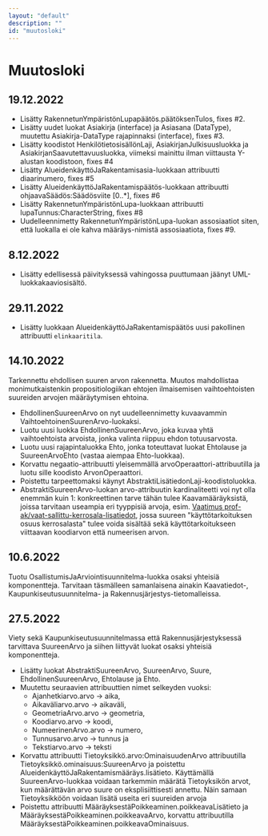 ```yaml
---
layout: "default"
description: ""
id: "muutosloki"
---
```

# Muutosloki

## 19.12.2022

* Lisätty RakennetunYmpäristönLupapäätös.päätöksenTulos, fixes #2.
* Lisätty uudet luokat Asiakirja (interface) ja Asiasana (DataType), muutettu Asiakirja-DataType rajapinnaksi (interface), fixes #3.
* Lisätty koodistot HenkilötietosisällönLaji, AsiakirjanJulkisuusluokka ja AsiakirjanSaavutettavuusluokka, viimeksi mainittu ilman viittausta Y-alustan koodistoon, fixes #4
* Lisätty AlueidenkäyttöJaRakentamisasia-luokkaan attribuutti diaarinumero, fixes #5
* Lisätty AlueidenkäyttöJaRakentamispäätös-luokkaan attribuutti ohjaavaSäädös:Säädösviite [0..*], fixes #6
* Lisätty RakennetunYmpäristönLupa-luokkaan attribuutti lupaTunnus:CharacterString, fixes #8
* Uudelleennimetty RakennetunYmpäristönLupa-luokan assosiaatiot siten, että luokalla ei ole kahva määräys-nimistä assosiaatiota, fixes #9.

## 8.12.2022

* Lisätty edellisessä päivityksessä vahingossa puuttumaan jäänyt UML-luokkakaaviosisältö.

## 29.11.2022

* Lisätty luokkaan AlueidenkäyttöJaRakentamispäätös uusi pakollinen attribuutti ```elinkaaritila```.

## 14.10.2022
Tarkennettu ehdollisen suuren arvon rakennetta. Muutos mahdollistaa monimutkaistenkin propositiologiikan ehtojen ilmaisemisen vaihtoehtoisten suureiden arvojen määräytymisen ehtoina.

* EhdollinenSuureenArvo on nyt uudelleennimetty kuvaavammin VaihtoehtoinenSuurenArvo-luokaksi.
* Luotu uusi luokka EhdollinenSuureenArvo, joka kuvaa yhtä vaihtoehtoista arvoista, jonka valinta riippuu ehdon totuusarvosta.
* Luotu uusi rajapintaluokka Ehto, jonka toteuttavat luokat Ehtolause ja SuureenArvoEhto (vastaa aiempaa Ehto-luokkaa).
* Korvattu negaatio-attribuutti yleisemmällä arvoOperaattori-attribuutilla ja luotu sille koodisto ArvonOperaattori.
* Poistettu tarpeettomaksi käynyt AbstraktiLisätiedonLaji-koodistoluokka.
* AbstraktiSuureenArvo-luokan arvo-attribuutin kardinaliteetti voi nyt olla enemmän kuin 1: konkreettinen tarve tähän tulee Kaavamääräyksistä, joissa tarvitaan useampia eri tyyppisiä arvoja, esim. [Vaatimus prof-ak/vaat-sallittu-kerrosala-lisatiedot](https://tietomallit.ymparisto.fi/kaavatiedot/soveltamisprofiili/asemakaava/v1.0/rakentamisen-maara-sijoittaminen/#prof-ak-vaat-sallittu-kerrosala-lisatiedot), jossa suureen "käyttötarkoituksen osuus kerrosalasta" tulee voida sisältää sekä käyttötarkoitukseen viittaavan koodiarvon että numeerisen arvon.

## 10.6.2022
Tuotu OsallistumisJaArviointisuunnitelma-luokka osaksi yhteisiä komponentteja. Tarvitaan täsmälleen samanlaisena ainakin Kaavatiedot-, Kaupunkiseutusuunnitelma- ja Rakennusjärjestys-tietomalleissa.

## 27.5.2022
Viety sekä Kaupunkiseutusuunnitelmassa että Rakennusjärjestyksessä tarvittava SuureenArvo ja siihen liittyvät luokat osaksi yhteisiä komponentteja.

* Lisätty luokat AbstraktiSuureenArvo, SuureenArvo, Suure, EhdollinenSuureenArvo, Ehtolause ja Ehto.
* Muutettu seuraavien attribuuttien nimet selkeyden vuoksi:
   * Ajanhetkiarvo.arvo -> aika,
   * Aikaväliarvo.arvo -> aikaväli,
   * GeometriaArvo.arvo -> geometria,
   * Koodiarvo.arvo -> koodi,
   * NumeerinenArvo.arvo -> numero,
   * Tunnusarvo.arvo -> tunnus ja
   * Tekstiarvo.arvo -> teksti
* Korvattu attribuutti Tietoyksikkö.arvo:OminaisuudenArvo attribuutilla Tietoyksikkö.ominaisuus:SuureenArvo ja poistettu AlueidenkäyttöJaRakentamismääräys.lisätieto. Käyttämällä SuureenArvo-luokkaa voidaan tarkemmin määrätä Tietoyksikön arvot, kun määrättävän arvo suure on eksplisiittisesti annettu. Näin samaan Tietoyksikköön voidaan lisätä useita eri suureiden arvoja
* Poistettu attribuutti MääräyksestäPoikkeaminen.poikkeavaLisätieto ja MääräyksestäPoikkeaminen.poikkeavaArvo, korvattu attribuutilla MääräyksestäPoikkeaminen.poikkeavaOminaisuus.